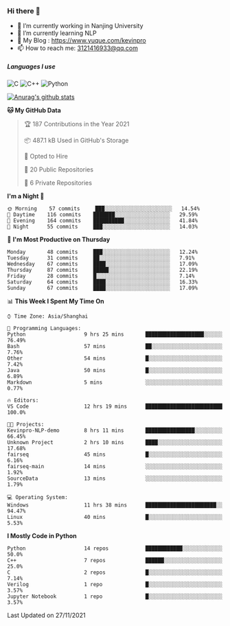 ### Hi there 👋

- 🔭 I’m currently working in Nanjing University
- 🌱 I’m currently learning NLP
- 👯 My Blog : https://www.yuque.com/kevinpro
- 📫 How to reach me: 3121416933@qq.com

##### Languages I use
![C](https://img.shields.io/badge/-C-000000?style=flat&logo=c)
![C++](https://img.shields.io/badge/-C++-000000?style=flat&logo=c%2B%2B)
![Python](https://img.shields.io/badge/-Python-000000?style=flat&logo=python)

[![Anurag's github stats](https://github-readme-stats.vercel.app/api?username=Ricardokevins)](https://github.com/anuraghazra/github-readme-stats)

<!--START_SECTION:waka-->
**🐱 My GitHub Data** 

> 🏆 187 Contributions in the Year 2021
 > 
> 📦 487.1 kB Used in GitHub's Storage 
 > 
> 💼 Opted to Hire
 > 
> 📜 20 Public Repositories 
 > 
> 🔑 6 Private Repositories  
 > 
**I'm a Night 🦉** 

```text
🌞 Morning    57 commits     ███░░░░░░░░░░░░░░░░░░░░░░   14.54% 
🌆 Daytime    116 commits    ███████░░░░░░░░░░░░░░░░░░   29.59% 
🌃 Evening    164 commits    ██████████░░░░░░░░░░░░░░░   41.84% 
🌙 Night      55 commits     ███░░░░░░░░░░░░░░░░░░░░░░   14.03%

```
📅 **I'm Most Productive on Thursday** 

```text
Monday       48 commits     ███░░░░░░░░░░░░░░░░░░░░░░   12.24% 
Tuesday      31 commits     ██░░░░░░░░░░░░░░░░░░░░░░░   7.91% 
Wednesday    67 commits     ████░░░░░░░░░░░░░░░░░░░░░   17.09% 
Thursday     87 commits     █████░░░░░░░░░░░░░░░░░░░░   22.19% 
Friday       28 commits     █░░░░░░░░░░░░░░░░░░░░░░░░   7.14% 
Saturday     64 commits     ████░░░░░░░░░░░░░░░░░░░░░   16.33% 
Sunday       67 commits     ████░░░░░░░░░░░░░░░░░░░░░   17.09%

```


📊 **This Week I Spent My Time On** 

```text
⌚︎ Time Zone: Asia/Shanghai

💬 Programming Languages: 
Python                   9 hrs 25 mins       ███████████████████░░░░░░   76.49% 
Bash                     57 mins             ██░░░░░░░░░░░░░░░░░░░░░░░   7.76% 
Other                    54 mins             █░░░░░░░░░░░░░░░░░░░░░░░░   7.42% 
Java                     50 mins             █░░░░░░░░░░░░░░░░░░░░░░░░   6.89% 
Markdown                 5 mins              ░░░░░░░░░░░░░░░░░░░░░░░░░   0.77%

🔥 Editors: 
VS Code                  12 hrs 19 mins      █████████████████████████   100.0%

🐱‍💻 Projects: 
Kevinpro-NLP-demo        8 hrs 11 mins       ████████████████░░░░░░░░░   66.45% 
Unknown Project          2 hrs 10 mins       ████░░░░░░░░░░░░░░░░░░░░░   17.68% 
fairseq                  45 mins             █░░░░░░░░░░░░░░░░░░░░░░░░   6.16% 
fairseq-main             14 mins             ░░░░░░░░░░░░░░░░░░░░░░░░░   1.92% 
SourceData               13 mins             ░░░░░░░░░░░░░░░░░░░░░░░░░   1.79%

💻 Operating System: 
Windows                  11 hrs 38 mins      ███████████████████████░░   94.47% 
Linux                    40 mins             █░░░░░░░░░░░░░░░░░░░░░░░░   5.53%

```

**I Mostly Code in Python** 

```text
Python                   14 repos            ████████████░░░░░░░░░░░░░   50.0% 
C++                      7 repos             ██████░░░░░░░░░░░░░░░░░░░   25.0% 
C                        2 repos             █░░░░░░░░░░░░░░░░░░░░░░░░   7.14% 
Verilog                  1 repo              █░░░░░░░░░░░░░░░░░░░░░░░░   3.57% 
Jupyter Notebook         1 repo              █░░░░░░░░░░░░░░░░░░░░░░░░   3.57%

```



 Last Updated on 27/11/2021
<!--END_SECTION:waka-->
